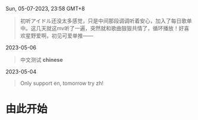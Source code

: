 Sun, 05-07-2023, 23:58 GMT+8

> 初听アイドル还没太多感觉，只是中间那段调调听着安心，加入了每日歌单中。这几天就这mv听了一遍，突然就和歌曲狠狠共情了，循环播放！好喜欢星野爱啊，初见可爱单推——
[](../assets/img/20230507_1.png)

2023-05-06

> 中文测试 **chinese**

2023-05-04

> Only support en, tomorrow try zh!   [](../assets/img/qi.gif)
# 由此开始
